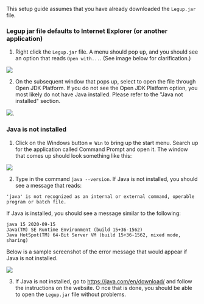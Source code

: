 This setup guide assumes that you have already downloaded the `Legup.jar` file.

### Legup jar file defaults to Internet Explorer (or another application)
1. Right click the `Legup.jar` file. A menu should pop up, and you should see an option that reads `Open with...`. (See image below for clarification.)

![](https://i.ibb.co/k9K1h0h/image.png)

2. On the subsequent window that pops up, select to open the file through Open JDK Platform. If you do not see the Open JDK Platform option, you most likely do not have Java installed. Please refer to the "Java not installed" section.

![](https://i.ibb.co/k4wvvyb/image.png).

### Java is not installed
1. Click on the Windows button `⊞ Win` to bring up the start menu. Search up for the application called Command Prompt and open it. The window that comes up should look something like this:

![](https://i.ibb.co/WgnvQyh/image.png)

2. Type in the command `java --version`. If Java is not installed, you should see a message that reads: 
```
'java' is not recognized as an internal or external command, operable program or batch file.
```
If Java is installed, you should see a message similar to the following:
```
java 15 2020-09-15
Java(TM) SE Runtime Environment (build 15+36-1562)
Java HotSpot(TM) 64-Bit Server VM (build 15+36-1562, mixed mode, sharing)
```
Below is a sample screenshot of the error message that would appear if Java is not installed.

![](https://i.ibb.co/hm5H6Yf/image.png)

3. If Java is not installed, go to https://java.com/en/download/ and follow the instructions on the website. O
nce that is done, you should be able to open the `Legup.jar` file without problems.